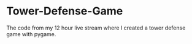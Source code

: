 # Tower-Defense-Game
The code from my 12 hour live stream where I created a tower defense game with pygame.
